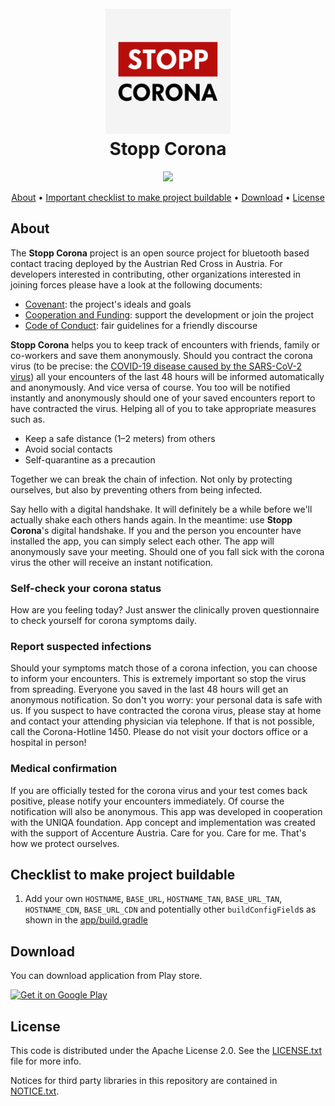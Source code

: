 
<h1 align="center">
  <br>
  <img src="./app/src/main/ic_launcher-playstore.png" alt="Stop Corona logo" width="200">
  <br>
  Stopp Corona
  <br>
</h1>

<p align="center">
  <a href="https://play.google.com/store/apps/details?id=at.roteskreuz.stopcorona"><img src="https://img.shields.io/badge/version-1.1.4.11-success"/></a>
</p>

<p align="center">
  <a href="#about">About</a> •
  <a href="#checklist-to-make-project-buildable">Important checklist to make project buildable</a> •
  <a href="#download">Download</a> •
  <a href="#license">License</a>
</p>


## About

The **Stopp Corona** project is an open source project for bluetooth based contact
tracing deployed by the Austrian Red Cross in Austria.  For developers interested
in contributing, other organizations interested in joining forces please have a look
at the following documents:

* [Covenant](https://github.com/austrianredcross/meta/blob/master/COVENANT.md): the project's ideals and goals
* [Cooperation and Funding](https://github.com/austrianredcross/meta/blob/master/COOPERATION.md): support the development or join the project
* [Code of Conduct](https://github.com/austrianredcross/meta/blob/master/CODE_OF_CONDUCT.md): fair guidelines for a friendly discourse

**Stopp Corona** helps you to keep track of encounters with friends, family or co-workers and save them anonymously. Should you contract the corona virus (to be precise: the <a href="https://en.wikipedia.org/wiki/Coronavirus_disease_2019">COVID-19 disease caused by the SARS-CoV-2 virus</a>) all your encounters of the last 48 hours will be informed automatically and anonymously.
And vice versa of course. You too will be notified instantly and anonymously should one of your saved encounters report to have contracted the virus. Helping all of you to take appropriate measures such as.

-	Keep a safe distance (1–2 meters) from others
-	Avoid social contacts
-	Self-quarantine as a precaution

Together we can break the chain of infection. Not only by protecting ourselves, but also by preventing others from being infected.

Say hello with a digital handshake. It will definitely be a while before we'll actually shake each others hands again. In the meantime: use **Stopp Corona**'s digital handshake.
If you and the person you encounter have installed the app, you can simply select each other. The app will anonymously save your meeting. Should one of you fall sick with the corona virus the other will receive an instant notification.

### Self-check your corona status

How are you feeling today? Just answer the clinically proven questionnaire to check yourself for corona symptoms daily.

### Report suspected infections

Should your symptoms match those of a corona infection, you can choose to inform your encounters. This is extremely important so stop the virus from spreading. Everyone you saved in the last 48 hours will get an anonymous notification. So don't you worry: your personal data is safe with us.
If you suspect to have contracted the corona virus, please stay at home and contact your attending physician via telephone. If that is not possible, call the Corona-Hotline 1450. Please do not visit your doctors office or a hospital in person!

### Medical confirmation

If you are officially tested for the corona virus and your test comes back positive, please notify your encounters immediately. Of course the notification will also be anonymous.
This app was developed in cooperation with the UNIQA foundation.
App concept and implementation was created with the support of Accenture Austria.
Care for you. Care for me. That's how we protect ourselves.

## Checklist to make project buildable

1. Add your own `HOSTNAME`, `BASE_URL`, `HOSTNAME_TAN`, `BASE_URL_TAN`, `HOSTNAME_CDN`, `BASE_URL_CDN` and potentially other `buildConfigField`s as shown in the [app/build.gradle](https://github.com/austrianredcross/stopp-corona-android/blob/develop/app/build.gradle#L75)

## Download

You can download application from Play store.

<a href="https://play.google.com/store/apps/details?id=at.roteskreuz.stopcorona"><img alt="Get it on Google Play" src="https://play.google.com/intl/en_us/badges/static/images/badges/en_badge_web_generic.png"/></a>

## License

This code is distributed under the Apache License 2.0. See the [LICENSE.txt](LICENSE.txt) file for more info.

Notices for third party libraries in this repository are contained in [NOTICE.txt](NOTICE.txt).
